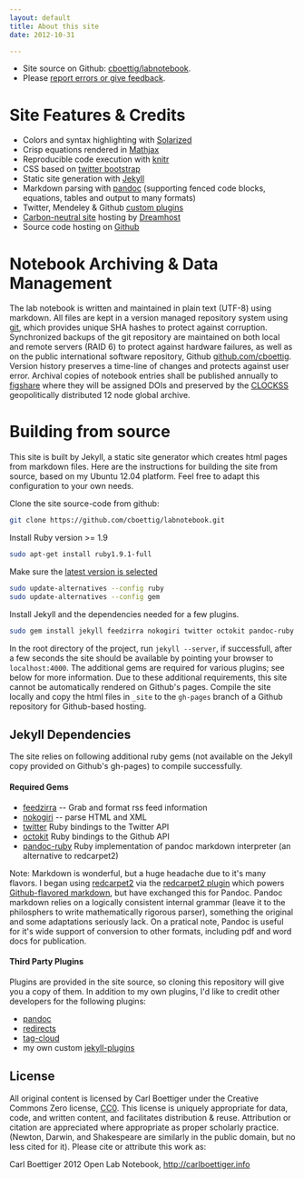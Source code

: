 ```yaml
---
layout: default
title: About this site
date: 2012-10-31

---
```




* Site source on Github: [cboettig/labnotebook](http://github.com/cboettig/labnotebook).
* Please [report errors or give feedback](https://github.com/cboettig/labnotebook/issues).

Site Features & Credits
=======================

* Colors and syntax highlighting with [Solarized](http://ethanschoonover.com/solarized) 
* Crisp equations rendered in [Mathjax](http://www.mathjax.org/)
* Reproducible code execution with [knitr](http://yihui.name/knitr/)
* CSS based on [twitter bootstrap](http://twitter.github.com/bootstrap/)
* Static site generation with [Jekyll](https://github.com/mojombo/jekyll)
* Markdown parsing with [pandoc](http://johnmacfarlane.net/pandoc/) (supporting fenced code blocks, equations, tables and output to many formats)
* Twitter, Mendeley & Github [custom plugins](https://github.com/cboettig/labnotebook/tree/master/_plugins)
* [Carbon-neutral site](http://www.dreamhost.com/green.cgi) hosting by [Dreamhost](http://dreamhost.org)
* Source code hosting on [Github](https://github.com/)


Notebook Archiving & Data Management
====================================

The lab notebook is written and maintained in plain text (UTF-8) using markdown. All files are kept in a version managed repository system using [git](http://git-scm.com/), which provides unique SHA hashes to protect against corruption. Synchronized backups of the git repository are maintained on both local and remote servers (RAID 6) to protect against hardware failures, as well as on the public international software repository, Github [github.com/cboettig](https://github.com/cboettig).  Version history preserves a time-line of changes and protects against user error.  Archival copies of notebook entries shall be published annually to [figshare](http://figshare.com) where they will be assigned DOIs and preserved by the [CLOCKSS](http://www.clockss.org/clockss/Home) geopolitically distributed 12 node global archive.


Building from source
====================

This site is built by Jekyll, a static site generator which creates html pages from markdown files.  Here are the instructions for building the site from source, based on my Ubuntu 12.04 platform.  Feel free to adapt this configuration to your own needs.  

Clone the site source-code from github:

```bash
git clone https://github.com/cboettig/labnotebook.git
```


Install Ruby version >= 1.9

```bash
sudo apt-get install ruby1.9.1-full
```

Make sure the [latest version is selected](http://askubuntu.com/questions/91693/how-do-you-uninstall-ruby-1-8-7-and-install-ruby-1-9-2)

```bash
sudo update-alternatives --config ruby
sudo update-alternatives --config gem
```

Install Jekyll and the dependencies needed for a few plugins.

```bash
sudo gem install jekyll feedzirra nokogiri twitter octokit pandoc-ruby
```


In the root directory of the project, run `jekyll --server`, if successfull, after a few seconds the site should be available by pointing your browser to `localhost:4000`.  The additional gems are required for various plugins; see below for more information.  Due to these additional requirements, this site cannot be automatically rendered on Github's pages.  Compile the site locally and copy the html files in `_site` to the `gh-pages` branch of a Github repository for Github-based hosting.  

Jekyll Dependencies 
-------------------

The site relies on following additional ruby gems (not available on the Jekyll copy provided on Github's gh-pages) to compile successfully.  

#### Required Gems

* [feedzirra](https://github.com/pauldix/feedzirra) -- Grab and format rss feed information  
* [nokogiri](https://github.com/sparklemotion/nokogiri) -- parse HTML and XML 
* [twitter](https://github.com/sferik/twitter) Ruby bindings to the Twitter API
* [octokit](https://github.com/pengwynn/octokit) Ruby bindings to the Github API
* [pandoc-ruby](https://github.com/alphabetum/pandoc-ruby) Ruby implementation of pandoc markdown interpreter (an alternative to redcarpet2)

Note: Markdown is wonderful, but a huge headache due to it's many flavors.  I began using [redcarpet2](https://github.com/vmg/redcarpet/) via the [redcarpet2 plugin](https://github.com/nono/Jekyll-plugins) which powers [Github-flavored markdown](http://github.github.com/github-flavored-markdown/), but have exchanged this for Pandoc.  Pandoc markdown relies on a logically consistent internal grammar (leave it to the philosphers to write mathematically rigorous parser), something the original and some adaptations seriously lack.  On a pratical note, Pandoc is useful for it's wide support of conversion to other formats, including pdf and word docs for publication.  


#### Third Party Plugins 

Plugins are provided in the site source, so cloning this repository will give you a copy of them. In addition to my own plugins, I'd like to credit other developers for the following plugins:

* [pandoc](https://github.com/dsanson/jekyll-pandoc-plugin)
* [redirects](https://github.com/pelosi/marran.com/blob/master/_plugins/redirects.rb)
* [tag-cloud](https://gist.github.com/2290195) 
* my own custom [jekyll-plugins](https://github.com/cboettig/labnotebook/tree/master/_plugins/jekyll-labnotebook-plugins)



License
-------

All original content is licensed by Carl Boettiger under the Creative Commons Zero license, [CC0](http://creativecommons.org/publicdomain/zero/1.0/).  This license is uniquely appropriate for data, code, and written content, and facilitates distribution & reuse.  Attribution or citation are appreciated where appropriate as proper scholarly practice.  (Newton, Darwin, and Shakespeare are similarly in the public domain, but no less cited for it).  Please cite or attribute this work as:

<div vocab="http://purl.org/dc/terms/" typeof="bibliographicCitation">
<span property="creator">Carl Boettiger</span> <span property="date">2012</span> <span property="title">Open Lab Notebook</span>, <a property="http://creativecommons.org/ns#attributionURL" href="http://carlboettiger.info">http://carlboettiger.info</a> 
</div>


